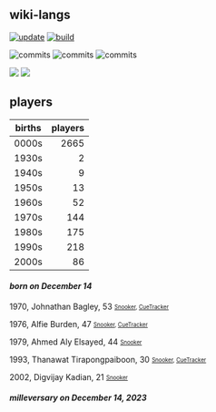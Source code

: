 ## wiki-langs
[![update](https://github.com/dreamerminsk/wiki-langs/actions/workflows/update-tables.yml/badge.svg)](https://github.com/dreamerminsk/wiki-langs/actions/workflows/update-tables.yml)
[![build](https://github.com/dreamerminsk/wiki-langs/actions/workflows/build.yml/badge.svg)](https://github.com/dreamerminsk/wiki-langs/actions/workflows/build.yml)

![commits](https://img.shields.io/github/commit-activity/y/dreamerminsk/wiki-langs)
![commits](https://img.shields.io/github/commit-activity/m/dreamerminsk/wiki-langs)
![commits](https://img.shields.io/github/commit-activity/w/dreamerminsk/wiki-langs)

![](https://img.shields.io/github/languages/code-size/dreamerminsk/wiki-langs)
![](https://img.shields.io/github/repo-size/dreamerminsk/wiki-langs)

## players
| births | players |
| :----: | ------: |
| 0000s | 2665 |
| 1930s | 2 |
| 1940s | 9 |
| 1950s | 13 |
| 1960s | 52 |
| 1970s | 144 |
| 1980s | 175 |
| 1990s | 218 |
| 2000s | 86 |

#### ***born on December 14***
1970, Johnathan Bagley, 53 <sub><sup>[Snooker](http://www.snooker.org/res/index.asp?player=1655), [CueTracker](http://cuetracker.net/Players/jonathan-bagley/)</sup></sub>

1976, Alfie Burden, 47 <sub><sup>[Snooker](http://www.snooker.org/res/index.asp?player=21), [CueTracker](http://cuetracker.net/Players/alfie-burden/)</sup></sub>

1979, Ahmed Aly Elsayed, 44 <sub><sup>[Snooker](http://www.snooker.org/res/index.asp?player=2346)</sup></sub>

1993, Thanawat Tirapongpaiboon, 30 <sub><sup>[Snooker](http://www.snooker.org/res/index.asp?player=216), [CueTracker](http://cuetracker.net/Players/thanawat-thirapongpaiboon/)</sup></sub>

2002, Digvijay Kadian, 21 <sub><sup>[Snooker](http://www.snooker.org/res/index.asp?player=2441)</sup></sub>


#### ***milleversary on December 14, 2023***



